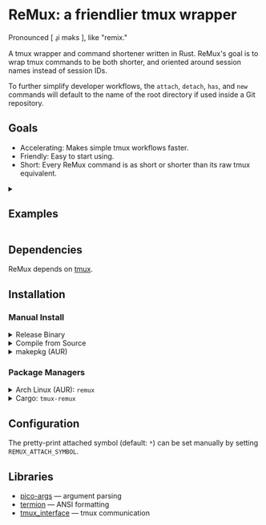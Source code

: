
# ReMux: a friendlier tmux wrapper

Pronounced \[ ɹ̠i məks \], like "remix."

A tmux wrapper and command shortener written in Rust. ReMux's
goal is to wrap tmux commands to be both shorter, and oriented
around session names instead of session IDs.

To further simplify developer workflows, the `attach`, `detach`, `has`, and
`new` commands will default to the name of the root directory if used inside
a Git repository.

## Goals

- Accelerating: Makes simple tmux workflows faster.
- Friendly: Easy to start using.
- Short: Every ReMux command is as short or shorter than its raw tmux equivalent.

<details>
<summary><h2>Examples</h2></summary>

```sh

#	new session
tmux new-session -t foo
remux n foo

#	lists
tmux ls
remux l
remux

#	attach
tmux a -t foo
remux a foo

#	has
tmux has -t foo
remux has foo

#	detach
tmux detach-client -t foo
remux d foo

#	nesting sessions with '-n' flag
TMUX='' tmux a -t foo
remux a -n foo
TMUX='' tmux new-session -t foo
remux n -n foo

#	switch
tmux switch-client -t foo
remux s foo

```

</details>

## Dependencies

ReMux depends on [tmux](https://github.com/tmux/tmux).

## Installation

### Manual Install

<details>
<summary>Release Binary</summary>

Copy the compiled binary from the [releases page](https://git.vwolfe.io/valerie/remux/releases)
to a directory in `$PATH`, such as `/usr/bin/`.

</details>

<details>
<summary>Compile from Source</summary>

Compile using cargo with the command `cargo build --release` and copy the file
from `target/release/` to a directory in `$PATH`, such as `/usr/bin/`.

</details>

<details>
<summary>makepkg (AUR)</summary>

Clone the [AUR Repository](https://aur.archlinux.org/remux.git) and run the
command `makepkg --install`.

</details>

### Package Managers

<details>
<summary>Arch Linux (AUR): <code>remux</code></summary>

Install the package from the [`remux` AUR Package](https://aur.archlinux.org/packages/remux)
using an AUR package manager such as [`paru`](https://github.com/Morganamilo/paru").

</details>

<details>
<summary>Cargo: <code>tmux-remux</code></summary>

Install the package using Cargo with the command `cargo install tmux-remux`.

</details>

## Configuration

The pretty-print attached symbol (default: `*`) can be set manually by setting `REMUX_ATTACH_SYMBOL`.

## Libraries

- [pico-args](https://crates.io/crates/pico_args) — argument parsing
- [termion](https://crates.io/crates/termion) — ANSI formatting
- [tmux_interface](https://crates.io/crates/tmux_interface) — tmux communication

